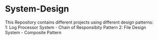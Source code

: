 # System-Design

This Repository contains different projects using different design patterns:
1: Log Processor System - Chain of Responsibity Pattern
2: File Design System - Composite Pattern
